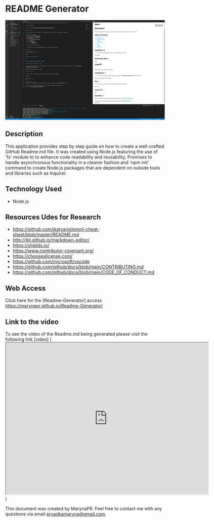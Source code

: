 # README Generator


![Screenshot](images/screenshot.readme.png)


 ## Description

 This application provides step by step guide on how to create a well-crafted GitHub Readme.md file. It was created using Node.js featuring the use of 'fs' module to  to enhance code readability and reusability, Promises to handle asynchronous functionality in a cleaner fashion and 'npm init' command to create Node.js packages that are dependent on outside tools and libraries such as Inquirer.

 ## Technology Used

 * Node.js

 ## Resources Udes for Research

 * https://github.com/ikatyang/emoji-cheat-sheet/blob/master/README.md
 * http://jbt.github.io/markdown-editor/
 * https://shields.io/
 * https://www.contributor-covenant.org/
 * https://choosealicense.com/
 * https://github.com/microsoft/vscode
 * https://github.com/github/docs/blob/main/CONTRIBUTING.md
 * https://github.com/github/docs/blob/main/CODE_OF_CONDUCT.md

 ## Web Access

 Click here for the [Readme-Generator] access https://marynapr.github.io/Readme-Generator/

 ## Link to the video
 To see the video of the Readme.md being generated please visit the following link
 [video]
 (<iframe src="https://drive.google.com/file/d/10WewyWnpZu4jz0rLIyKTtvHFBXG0Kx_W/preview" width="640" height="480"></iframe>)

This document was created by MarynaPR. Feel free to contact me with any questions via email pryadkamaryna@gmail.com.